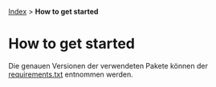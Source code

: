 [Index](./index.md) > **How to get started**

# How to get started

Die genauen Versionen der verwendeten Pakete können der [requirements.txt](./requirements.txt) entnommen werden.